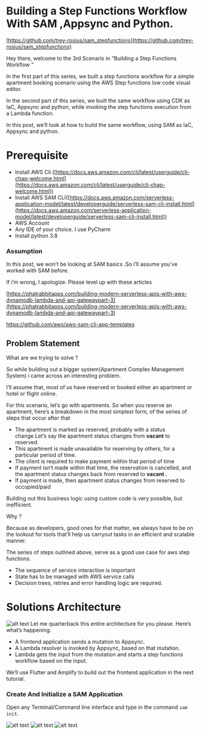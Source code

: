# Building a Step Functions Workflow With SAM ,Appsync and Python.

[https://github.com/trey-rosius/sam_stepfunctions](https://github.com/trey-rosius/sam_stepfunctions)

Hey there, welcome to the 3rd Scenario in “Building a Step Functions Workflow “

In the first part of this series, we built a step functions workflow for a simple apartment booking scenario using the AWS Step functions low code visual editor.

In the second part of this series, we built the same workflow using CDK as IaC, Appsync and python, while invoking the step functions execution from a Lambda function.

In this post, we’ll look at how to build the same workflow, using SAM as IaC, Appsync and python.

# Prerequisite

- Install AWS Cli ([https://docs.aws.amazon.com/cli/latest/userguide/cli-chap-welcome.html](https://docs.aws.amazon.com/cli/latest/userguide/cli-chap-welcome.html))
- Install AWS SAM CLI([https://docs.aws.amazon.com/serverless-application-model/latest/developerguide/serverless-sam-cli-install.html](https://docs.aws.amazon.com/serverless-application-model/latest/developerguide/serverless-sam-cli-install.html))
- AWS Account
- Any IDE of your choice. I use PyCharm
- Install python 3.8

### Assumption

In this post, we won’t be looking at SAM basics .So I’ll assume you’ve worked with  SAM before.

If i’m wrong, I apologize. Please level up with these articles

[https://phatrabbitapps.com/building-modern-serverless-apis-with-aws-dynamodb-lambda-and-api-gatewaypart-3](https://phatrabbitapps.com/building-modern-serverless-apis-with-aws-dynamodb-lambda-and-api-gatewaypart-3)

https://github.com/aws/aws-sam-cli-app-templates

## Problem Statement

What are we trying to solve ? 

So while building out a bigger system(Apartment Complex Management System) i came across an interesting problem. 

I’ll assume that, most of us have reserved or booked either an apartment or hotel or flight online.

For this scenario, let’s go with apartments. So when you reserve an apartment, here’s a breakdown in the most simplest form, of the series of steps that occur after that

- The apartment  is marked as reserved, probably with a status change.Let’s say the apartment status changes from **vacant** to reserved.
- This apartment is made unavailable for reserving by others, for a particular period of time.
- The client is required to make payment within that period of time
- If payment isn’t made within that time, the reservation is cancelled, and the apartment status changes back from reserved to **vacant .**
- If payment is made, then apartment status changes from reserved to occupied/paid

Building out this business logic using custom code is very possible, but inefficient. 

Why ?

Because as developers, good ones for that matter, we always have to be on the lookout for tools that’ll help us carryout tasks in an efficient and scalable manner.

The series of steps  outlined above, serve as a good use case for aws step functions.

- The sequence of service interaction is important
- State has to be managed with AWS service calls
- Decision trees, retries and error handling logic are required.

# Solutions Architecture

![alt text](https://raw.githubusercontent.com/trey-rosius/sam_stepfunctions/master/assets/sol_arch.png)
Let me quarterback this entire architecture for you please. Here’s what’s happening.

- A frontend application sends a mutation to Appsync.
- A Lambda resolver is invoked by Appsync, based on that mutation.
- Lambda gets the input from the mutation and starts a step functions workflow based on the input.

We’ll use Flutter and Amplify to build out the frontend application in the next tutorial.

### Create And Initialize a SAM Application

Open any Terminal/Command line interface and type in the command `sam init`. 






![alt text](https://raw.githubusercontent.com/trey-rosius/sam_stepfunctions/master/assets/apartment_studio.jpeg)
![alt text](https://raw.githubusercontent.com/trey-rosius/sam_stepfunctions/master/assets/stepfunctions_graph.png)
![alt text](https://raw.githubusercontent.com/trey-rosius/sam_stepfunctions/master/assets/success.png)

